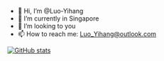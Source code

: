 - 👋 Hi, I’m @Luo-Yihang
- 🌱 I’m currently in Singapore
- 💞️ I’m looking to you
- 📫 How to reach me: Luo_Yihang@outlook.com

[![GitHub stats](https://github-readme-stats.vercel.app/api?username=Luo-Yihang&show_icons=true)](https://github.com/Luo-Yihang)
